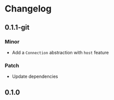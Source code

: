 # Changelog

## 0.1.1-git

### Minor

- Add a `Connection` abstraction with `host` feature

### Patch

- Update dependencies

## 0.1.0

<!-- Increment to skip CHANGELOG.md test: 2 -->
